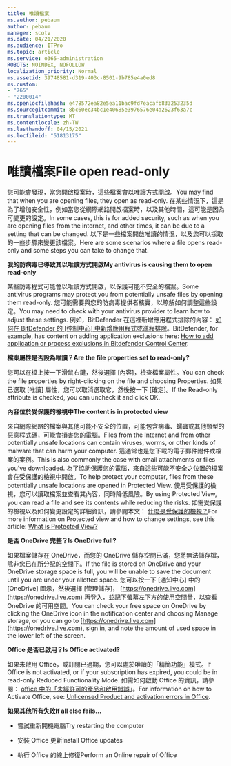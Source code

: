 ```yaml
---
title: 唯讀檔案
ms.author: pebaum
author: pebaum
manager: scotv
ms.date: 04/21/2020
ms.audience: ITPro
ms.topic: article
ms.service: o365-administration
ROBOTS: NOINDEX, NOFOLLOW
localization_priority: Normal
ms.assetid: 39748581-d319-403c-8501-9b785e4a0ed8
ms.custom:
- "765"
- "2200014"
ms.openlocfilehash: e478572ea82e5ea11bac9fd7eacafb833253235d
ms.sourcegitcommit: 8bc60ec34bc1e40685e3976576e04a2623f63a7c
ms.translationtype: MT
ms.contentlocale: zh-TW
ms.lasthandoff: 04/15/2021
ms.locfileid: "51813175"
---
```

# <a name="file-open-read-only"></a><span data-ttu-id="92e51-102">唯讀檔案</span><span class="sxs-lookup"><span data-stu-id="92e51-102">File open read-only</span></span>

<span data-ttu-id="92e51-103">您可能會發現，當您開啟檔案時，這些檔案會以唯讀方式開啟。</span><span class="sxs-lookup"><span data-stu-id="92e51-103">You may find that when you are opening files, they open as read-only.</span></span> <span data-ttu-id="92e51-104">在某些情況下，這是為了增加安全性，例如當您從網際網路開啟檔案時，以及其他時間，這可能是因為可變更的設定。</span><span class="sxs-lookup"><span data-stu-id="92e51-104">In some cases, this is for added security, such as when you are opening files from the internet, and other times, it can be due to a setting that can be changed.</span></span> <span data-ttu-id="92e51-105">以下是一些檔案開啟唯讀的情況，以及您可以採取的一些步驟來變更該檔案。</span><span class="sxs-lookup"><span data-stu-id="92e51-105">Here are some scenarios where a file opens read-only and some steps you can take to change that.</span></span>
  
 <span data-ttu-id="92e51-106">**我的防病毒已導致其以唯讀方式開啟**</span><span class="sxs-lookup"><span data-stu-id="92e51-106">**My antivirus is causing them to open read-only**</span></span>
  
<span data-ttu-id="92e51-107">某些防毒程式可能會以唯讀方式開啟，以保護可能不安全的檔案。</span><span class="sxs-lookup"><span data-stu-id="92e51-107">Some antivirus programs may protect you from potentially unsafe files by opening them read-only.</span></span> <span data-ttu-id="92e51-108">您可能需要與您的防病毒提供者核實，以瞭解如何調整這些設定。</span><span class="sxs-lookup"><span data-stu-id="92e51-108">You may need to check with your antivirus provider to learn how to adjust these settings.</span></span> <span data-ttu-id="92e51-109">例如，BitDefender 在這裡新增應用程式排除的內容： [如何在 BitDefender 的 [控制中心] 中新增應用程式或進程排除](https://aka.ms/AA6098i)。</span><span class="sxs-lookup"><span data-stu-id="92e51-109">BitDefender, for example, has content on adding application exclusions here: [How to add application or process exclusions in Bitdefender Control Center](https://aka.ms/AA6098i).</span></span>
  
 <span data-ttu-id="92e51-110">**檔案屬性是否設為唯讀？**</span><span class="sxs-lookup"><span data-stu-id="92e51-110">**Are the file properties set to read-only?**</span></span>
  
<span data-ttu-id="92e51-111">您可以在檔上按一下滑鼠右鍵，然後選擇 [內容]，檢查檔案屬性。</span><span class="sxs-lookup"><span data-stu-id="92e51-111">You can check the file properties by right-clicking on the file and choosing Properties.</span></span> <span data-ttu-id="92e51-112">如果已選取 [唯讀] 屬性，您可以取消選取它，然後按一下 [確定]。</span><span class="sxs-lookup"><span data-stu-id="92e51-112">If the Read-only attribute is checked, you can uncheck it and click OK.</span></span>
  
 <span data-ttu-id="92e51-113">**內容位於受保護的檢視中**</span><span class="sxs-lookup"><span data-stu-id="92e51-113">**The content is in protected view**</span></span>
  
<span data-ttu-id="92e51-114">來自網際網路的檔案與其他可能不安全的位置，可能包含病毒、蠕蟲或其他類型的惡意程式碼，可能會損害您的電腦。</span><span class="sxs-lookup"><span data-stu-id="92e51-114">Files from the Internet and from other potentially unsafe locations can contain viruses, worms, or other kinds of malware that can harm your computer.</span></span> <span data-ttu-id="92e51-115">這通常也是您下載的電子郵件附件或檔案的案例。</span><span class="sxs-lookup"><span data-stu-id="92e51-115">This is also commonly the case with email attachments or files you've downloaded.</span></span> <span data-ttu-id="92e51-116">為了協助保護您的電腦，來自這些可能不安全之位置的檔案會在受保護的檢視中開啟。</span><span class="sxs-lookup"><span data-stu-id="92e51-116">To help protect your computer, files from these potentially unsafe locations are opened in Protected View.</span></span> <span data-ttu-id="92e51-117">使用受保護的檢視，您可以讀取檔案並查看其內容，同時降低風險。</span><span class="sxs-lookup"><span data-stu-id="92e51-117">By using Protected View, you can read a file and see its contents while reducing the risks.</span></span> <span data-ttu-id="92e51-118">如需受保護的檢視以及如何變更設定的詳細資訊，請參閱本文： [什麼是受保護的檢視？](https://support.office.com/article/d6f09ac7-e6b9-4495-8e43-2bbcdbcb6653)</span><span class="sxs-lookup"><span data-stu-id="92e51-118">For more information on Protected view and how to change settings, see this article: [What is Protected View?](https://support.office.com/article/d6f09ac7-e6b9-4495-8e43-2bbcdbcb6653)</span></span>
  
 <span data-ttu-id="92e51-119">**是否 OneDrive 完整？**</span><span class="sxs-lookup"><span data-stu-id="92e51-119">**Is OneDrive full?**</span></span>
  
<span data-ttu-id="92e51-120">如果檔案儲存在 OneDrive，而您的 OneDrive 儲存空間已滿，您將無法儲存檔，除非您已在所分配的空間下。</span><span class="sxs-lookup"><span data-stu-id="92e51-120">If the file is stored on OneDrive and your OneDrive storage space is full, you will be unable to save the document until you are under your allotted space.</span></span> <span data-ttu-id="92e51-121">您可以按一下 [通知中心] 中的 [OneDrive] 圖示，然後選擇 [管理儲存]， [https://onedrive.live.com](https://onedrive.live.com) 再登入，並記下螢幕左下方的使用空間量，以查看 OneDrive 的可用空間。</span><span class="sxs-lookup"><span data-stu-id="92e51-121">You can check your free space on OneDrive by clicking the OneDrive icon in the notification center and choosing Manage storage, or you can go to [https://onedrive.live.com](https://onedrive.live.com), sign in, and note the amount of used space in the lower left of the screen.</span></span>
  
 <span data-ttu-id="92e51-122">**Office 是否已啟用？**</span><span class="sxs-lookup"><span data-stu-id="92e51-122">**Is Office activated?**</span></span>
  
<span data-ttu-id="92e51-123">如果未啟用 Office，或訂閱已過期，您可以處於唯讀的「精簡功能」模式。</span><span class="sxs-lookup"><span data-stu-id="92e51-123">If Office is not activated, or if your subscription has expired, you could be in read-only Reduced Functionality Mode.</span></span> <span data-ttu-id="92e51-124">如需如何啟動 Office 的資訊，請參閱： [office 中的「未經許可的產品和啟用錯誤](https://support.office.com/article/0d23d3c0-c19c-4b2f-9845-5344fedc4380)」。</span><span class="sxs-lookup"><span data-stu-id="92e51-124">For information on how to Activate Office, see: [Unlicensed Product and activation errors in Office](https://support.office.com/article/0d23d3c0-c19c-4b2f-9845-5344fedc4380).</span></span>
  
 <span data-ttu-id="92e51-125">**如果其他所有失敗**</span><span class="sxs-lookup"><span data-stu-id="92e51-125">**If all else fails...**</span></span>
  
- <span data-ttu-id="92e51-126">嘗試重新開機電腦</span><span class="sxs-lookup"><span data-stu-id="92e51-126">Try restarting the computer</span></span>
    
- <span data-ttu-id="92e51-127">安裝 Office 更新</span><span class="sxs-lookup"><span data-stu-id="92e51-127">Install Office updates</span></span>
    
- <span data-ttu-id="92e51-128">執行 Office 的線上修復</span><span class="sxs-lookup"><span data-stu-id="92e51-128">Perform an Online repair of Office</span></span>
    

